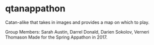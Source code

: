 # qtanappathon
Catan-alike that takes in images and provides a map on which to play.

Group Members:  Sarah Austin, Darrel Donald, Darien Sokolov, Verneri Thomason
Made for the Spring Appathon in 2017.
